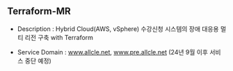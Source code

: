 ## Terraform-MR
- Description : Hybrid Cloud(AWS, vSphere) 수강신청 시스템의 장애 대응용 멀티 리전 구축 with Terraform

- Service Domain : www.allcle.net, www.pre.allcle.net (24년 9월 이후 서비스 중단 예정)
  
